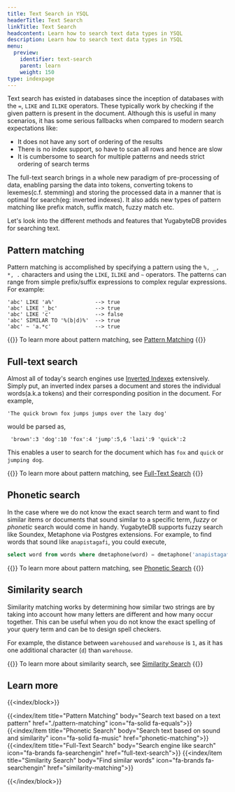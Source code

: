 ```yaml
---
title: Text Search in YSQL
headerTitle: Text Search
linkTitle: Text Search
headcontent: Learn how to search text data types in YSQL
description: Learn how to search text data types in YSQL
menu:
  preview:
    identifier: text-search
    parent: learn
    weight: 150
type: indexpage
---
```


Text search has existed in databases since the inception of databases with the `=`, `LIKE` and `ILIKE` operators. These typically work by checking if the given pattern is present in the document. Although this is useful in many scenarios, it has some serious fallbacks when compared to modern search expectations like:

- It does not have any sort of ordering of the results
- There is no index support, so have to scan all rows and hence are slow
- It is cumbersome to search for multiple patterns and needs strict ordering of search terms

The full-text search brings in a whole new paradigm of pre-processing of data, enabling parsing the data into tokens, converting tokens to lexemes(c.f. stemming) and storing the processed data in a manner that is optimal for search(eg: inverted indexes). It also adds new types of pattern matching like prefix match, suffix match, fuzzy match etc.

Let's look into the different methods and features that YugabyteDB provides for searching text.

## Pattern matching

Pattern matching is accomplished by specifying a pattern using the `%, _, *, .` characters and using the `LIKE`, `ILIKE` and `~` operators. The patterns can range from simple prefix/suffix expressions to complex regular expressions. For example:

```sql{class=nocopy}
'abc' LIKE 'a%'             --> true
'abc' LIKE '_bc'            --> true
'abc' LIKE 'c'              --> false
'abc' SIMILAR TO '%(b|d)%'  --> true
'abc' ~ 'a.*c'              --> true
```

{{<tip>}}
To learn more about pattern matching, see [Pattern Matching](./pattern-matching)
{{</tip>}}

## Full-text search

Almost all of today's search engines use [Inverted Indexes](https://en.wikipedia.org/wiki/Inverted_index) extensively. Simply put, an inverted index parses a document and stores the individual words(a.k.a tokens) and their corresponding position in the document. For example,

```sql{class=nocopy}
'The quick brown fox jumps jumps over the lazy dog'
```

would be parsed as,

```sql{class=nocopy}
 'brown':3 'dog':10 'fox':4 'jump':5,6 'lazi':9 'quick':2
```

This enables a user to search for the document which has `fox` and `quick` or `jumping dog`.

{{<tip>}}
To learn more about pattern matching, see [Full-Text Search](./full-text-search)
{{</tip>}}

## Phonetic search

In the case where we do not know the exact search term and want to find similar items or documents that sound similar to a specific term, _fuzzy_ or _phonetic_ search would come in handy. YugabyteDB supports fuzzy search like Soundex, Metaphone via Postgres extensions. For example, to find words that sound like `anapistagafi`, you could execute,

```sql
select word from words where dmetaphone(word) = dmetaphone('anapistagafi') limit 5;
```

{{<tip>}}
To learn more about pattern matching, see [Phonetic Search](./phonetic-matching)
{{</tip>}}

## Similarity search

Similarity matching works by determining how similar two strings are by taking into account how many letters are different and how many occur together. This can be useful when you do not know the exact spelling of your query term and can be to design spell checkers.

For example, the distance between `warehoused` and `warehouse` is `1`, as it has one additional character (`d`) than `warehouse`.

{{<tip>}}
To learn more about similarity search, see [Similarity Search](./similarity-matching)
{{</tip>}}

## Learn more

{{<index/block>}}

{{<index/item
    title="Pattern Matching"
    body="Search text based on a text pattern"
    href="./pattern-matching"
    icon="fa-solid fa-equals">}}
{{<index/item
    title="Phonetic Search"
    body="Search text based on sound and similarity"
    icon="fa-solid fa-music"
    href="phonetic-matching">}}
{{<index/item
    title="Full-Text Search"
    body="Search engine like search"
    icon="fa-brands fa-searchengin"
    href="full-text-search">}}
{{<index/item
    title="Similarity Search"
    body="Find similar words"
    icon="fa-brands fa-searchengin"
    href="similarity-matching">}}

{{</index/block>}}
